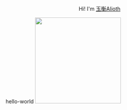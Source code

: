 <p align="center"> Hi! I'm <a href="https://github.com/akex4963">玉衡Alioth</a></h3>
 
hello-world
 <img height="230" src="https://github-readme-streak-stats.herokuapp.com/?user=akex4396&theme=radical"/>


